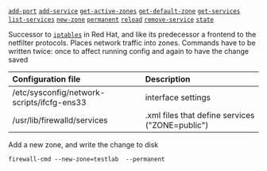<!-- `firewall-cmd` options -->
[firewall-cmd --state]:                #firewall-cmd                  'Display status of service'
[firewall-cmd --get-default-zone]:                #firewall-cmd                  'Display default zone'
[firewall-cmd --get-active-zones]:                #firewall-cmd                  'Display zones that are attached to an interface'
[firewall-cmd --new-zone]:                #firewall-cmd                  'Add a new zone'
[firewall-cmd --permanent]:                #firewall-cmd                  'Write the change tro disk'
[firewall-cmd --reload]:                #firewall-cmd                  'Load saved configuration'
[firewall-cmd --get-services]:                #firewall-cmd                  'Display available services'
[firewall-cmd --add-service]:                #firewall-cmd                  'Add a service, like "ftp"'
[firewall-cmd --list-services]:                #firewall-cmd                  'Display loaded services'
[firewall-cmd --remove-service]:                #firewall-cmd                  'Remove service'
[firewall-cmd --add-port]:                #firewall-cmd                  'Add nonstandard `$PORTS`, which can be a single port or a range.'

[`add-port`][firewall-cmd --add-port] 
[`add-service`][firewall-cmd --add-service] 
[`get-active-zones`][firewall-cmd --get-active-zones] 
[`get-default-zone`][firewall-cmd --get-default-zone] 
[`get-services`][firewall-cmd --get-services] 
[`list-services`][firewall-cmd --list-services] 
[`new-zone`][firewall-cmd --new-zone] 
[`permanent`][firewall-cmd --permanent] 
[`reload`][firewall-cmd --reload] 
[`remove-service`][firewall-cmd --remove-service] 
[`state`][firewall-cmd --state]

Successor to [`iptables`](iptables) in Red Hat, and like its predecessor a frontend to the netfilter protocols. 
Places network traffic into zones. Commands have to be written twice: once to affect running config and again to have the change saved

| Configuration file                         | Description                                     |
| :----------------------------------------- | :---------------------------------------------- |
| /etc/sysconfig/network-scripts/ifcfg-ens33 | interface settings                              |
| /usr/lib/firewalld/services                | .xml files that define services ("ZONE=public") |

Add a new zone, and write the change to disk
```
firewall-cmd --new-zone=testlab  --permanent
```